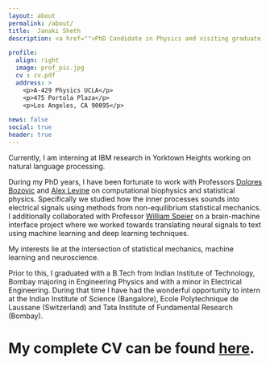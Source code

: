 ```yaml
---
layout: about
permalink: /about/
title:  Janaki Sheth
description: <a href="">PhD Candidate in Physics and visiting graduate student at Brain Computer Interface Lab at UCLA</a>.

profile:
  align: right
  image: prof_pic.jpg
  cv : cv.pdf
  address: >
    <p>A-429 Physics UCLA</p>
    <p>475 Portola Plaza</p>
    <p>Los Angeles, CA 90095</p>  

news: false
social: true
header: true
---
```


Currently, I am interning at IBM research in Yorktown Heights working on natural language processing.

During my PhD years, I have been fortunate to work with Professors [Dolores Bozovic](http://www.pa.ucla.edu/directory/dolores-bozovic) and [Alex Levine](http://alevine.chem.ucla.edu/) on computational biophysics and statistical physics. Specifically we studied how the inner processes sounds into electrical signals using methods from non-equilibrium statistical mechanics. I additionally collaborated with Professor [William Speier](https://mii.ucla.edu/people/wspeier/) on a brain-machine interface project where we worked towards translating neural signals to text using machine learning and deep learning techniques.

My interests lie at the intersection of statistical mechanics, machine learning and neuroscience.

Prior to this, I graduated with a B.Tech from Indian Institute of Technology, Bombay majoring in Engineering Physics and with a minor in Electrical Engineering. During that time I have had the wonderful opportunity to intern at the Indian Institute of Science (Bangalore), Ecole Polytechnique de Laussane (Switzerland) and Tata Institute of Fundamental Research (Bombay).

# My complete CV can be found [here](https://ucla.academia.edu/janakisheth/CurriculumVitae).
